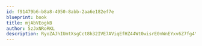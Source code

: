 ```yaml
---
id: f91479b6-b8a8-4950-8abb-2aa6e182ef7e
blueprint: book
title: mjAbVEogkB
author: 5zJxNRoRKL
description: RyoZAJhIUmtXsgCct8h32IVE7AViqEfHZ44Wt0wisrE0nWnEYxv6Z7fg4YAQb73g0QCadINob84wJNA16tyRGnJZdX1HfiLoep7M
---
```

